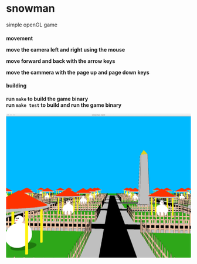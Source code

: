 snowman
=======

simple openGL game

<h4>movement<h/4>

move the camera left and right using the mouse

move forward and back with the arrow keys

move the cammera with the page up and page down keys

<h4>building</h4>

run `make` to build the game binary <br>
run `make test` to build and run the game binary


![screenshot](https://github.com/kylelk/snowman/raw/master/snowman_land.png "screenshot")
